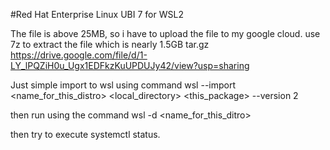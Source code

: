 #Red Hat Enterprise Linux UBI 7 for WSL2

The file is above 25MB, so i have to upload the file to my google cloud. use 7z to extract the file which is nearly 1.5GB tar.gz https://drive.google.com/file/d/1-LY_lPQZiH0u_Ugx1EDFkzKuUPDUJy42/view?usp=sharing

Just simple import to wsl using command wsl --import <name_for_this_distro> <local_directory> <this_package> --version 2

then run using the command wsl -d <name_for_this_ditro>

then try to execute systemctl status.
